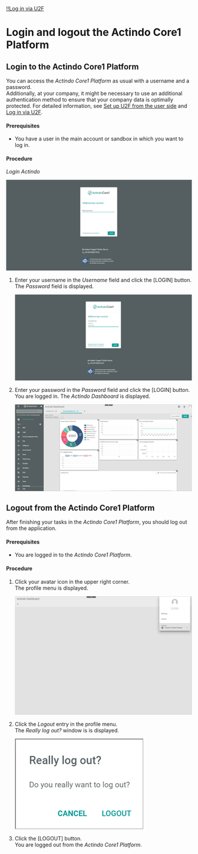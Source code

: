   
[!!Log in via U2F](./01b_U2FLogin.md)

# Login and logout the Actindo Core1 Platform 



## Login to the Actindo Core1 Platform

You can access the *Actindo Core1 Platform* as usual with a username and a password.    
Additionally, at your company, it might be necessary to use an additional authentication method to ensure that your company data is optimally protected. For detailed information, see [Set up U2F from the user side](../UsingCore1/01a_UserSetupActindo.md) and [Log in via U2F](./01b_U2FLogin.md).

#### Prerequisites

- You have a user in the main account or sandbox in which you want to log in. 

#### Procedure

*Login Actindo*

![Login username](../../Assets/Screenshots/Core1Platform/UsingCore1/LoginUserName.png "[Login username]")

1. Enter your username in the *Username* field and click the [LOGIN] button.   
    The *Password* field is displayed.

    ![Login password](../../Assets/Screenshots/Core1Platform/UsingCore1/LoginPassword.png "[Login password]")

2. Enter your password in the *Password* field and click the [LOGIN] button.  
  You are logged in. The *Actindo Dashboard* is displayed.

    ![Actindo dashboard](../../Assets/Screenshots/Core1Platform/UsingDocumentation/DocumentationHelpLink.png "[Actindo dashboard]")



## Logout from the Actindo Core1 Platform

After finishing your tasks in the *Actindo Core1 Platform*, you should log out from the application.   

#### Prerequisites

- You are logged in to the *Actindo Core1 Platform*.  

#### Procedure

 1. Click your avatar icon in the upper right corner.   
    The profile menu is displayed.

    ![Profile menu](../../Assets/Screenshots/Core1Platform/UsingCore1/ProfileMenu.png "[Profile menu]")

2. Click the *Logout* entry in the profile menu.   
    The *Really log out?* window is is displayed.  

     ![Really log out](../../Assets/Screenshots/Core1Platform/UsingCore1/ReallyLogOut.png "[Really log out]")

3. Click the [LOGOUT] button.   
    You are logged out from the *Actindo Core1 Platform*.